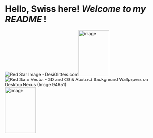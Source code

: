 # Hello, Swiss here! *Welcome to my* ***README*** !
<img src="https://www.desiglitters.com/wp-content/uploads/2017/05/Red-Star-Image.gif" alt="Red Star Image - DesiGlitters.com"/><img width="100" height="150" alt="image" src="https://github.com/user-attachments/assets/4feab3f5-002d-4b4a-9583-0109e4a01678" /> <img src="https://cache.desktopnexus.com/thumbseg/94/94651-bigthumbnail.jpg" alt="Red Stars Vector - 3D and CG &amp; Abstract Background Wallpapers on Desktop  Nexus (Image 94651)"/><img width="100" height="150" alt="image" src="https://github.com/user-attachments/assets/e20a5b0f-b8ed-44c6-83bf-43e5f850d7fb" />


